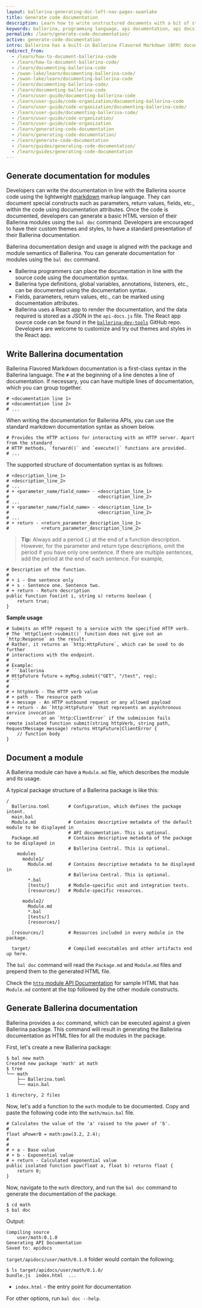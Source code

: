 ```yaml
---
layout: ballerina-generating-doc-left-nav-pages-swanlake
title: Generate code documentation
description: Learn how to write unstructured documents with a bit of structure to enable HTML content generation as API documentation.
keywords: ballerina, programming language, api documentation, api docs
permalink: /learn/generate-code-documentation/
active: generate-code-documentation
intro: Ballerina has a built-in Ballerina Flavored Markdown (BFM) documentation framework named Docerina. The documentation framework allows you to write unstructured documents with a bit of structure to generate HTML content as API documentation.
redirect_from:
  - /learn/how-to-document-ballerina-code
  - /learn/how-to-document-ballerina-code/
  - /learn/documenting-ballerina-code
  - /swan-lake/learn/documenting-ballerina-code/
  - /swan-lake/learn/documenting-ballerina-code
  - /learn/documenting-ballerina-code/
  - /learn/documenting-ballerina-code
  - /learn/user-guide/documenting-ballerina-code
  - /learn/user-guide/code-organization/documenting-ballerina-code
  - /learn/user-guide/code-organization/documenting-ballerina-code/
  - /learn/user-guide/documenting-ballerina-code/
  - /learn/user-guide/code-organization/
  - /learn/user-guide/code-organization
  - /learn/generating-code-documentation
  - /learn/generating-code-documentation/
  - /learn/generate-code-documentation
  - /learn/guides/generating-code-documentation/
  - /learn/guides/generating-code-documentation
---
```


## Generate documentation for modules

Developers can write the documentation in line with the Ballerina source code using the lightweight <a href="https://daringfireball.net/projects/markdown/syntax" target="_blank">markdown</a> markup language.
They can document special constructs such as parameters, return values, fields, etc., within the code using documentation attributes.
Once the code is documented, developers can generate a basic HTML version of their Ballerina modules using the `bal doc` command. Developers are encouraged to have their custom themes and styles, to have a standard presentation of their Ballerina documentation.

Ballerina documentation design and usage is aligned with the package and module semantics of Ballerina. You can generate documentation for modules using the `bal doc` command.

* Ballerina programmers can place the documentation in line with the source code using the documentation syntax.
* Ballerina type definitions, global variables, annotations, listeners, etc., can be documented using the documentation syntax.
* Fields, parameters, return values, etc., can be marked using documentation attributes.
* Ballerina uses a React app to render the documentation, and the data required is stored as a JSON in the `api-docs.js` file. The React app source code can be found in the <a href="https://github.com/ballerina-platform/ballerina-dev-tools/tree/main/docerina-ui" target="_blank">`ballerina-dev-tools`</a> GitHub repo. Developers are welcome to customize and try out themes and styles in the React app.

## Write Ballerina documentation

Ballerina Flavored Markdown documentation is a first-class syntax in the Ballerina language. The ``#`` at the beginning of a line denotes a line of documentation. 
If necessary, you can have multiple lines of documentation, which you can group together.

```ballerina
# <documentation line 1>
# <documentation line 2>
# ...
```

When writing the documentation for Ballerina APIs, you can use the standard markdown documentation syntax as shown below.

```ballerina
# Provides the HTTP actions for interacting with an HTTP server. Apart from the standard 
# HTTP methods, `forward()` and `execute()` functions are provided.
# ...
```

The supported structure of documentation syntax is as follows:

```ballerina
# <description_line_1>
# <description_line_2>
# ...
# + <parameter_name/field_name> - <description_line_1>
#                                 <description_line_2>
# ...
# + <parameter_name/field_name> - <description_line_1>
#                                 <description_line_2>
# ...
# + return - <return_parameter_description_line_1>
#            <return_parameter_description_line_2>
```

>**Tip:** Always add a period (**.**) at the end of a function description. However, for the parameter and return type descriptions, omit the period if you have only one sentence. If there are multiple sentences, add the period at the end of each sentence. For example,

```ballerina
# Description of the function.
#
# + i - One sentence only
# + s - Sentence one. Sentence two.
# + return - Return description
public function foo(int i, string s) returns boolean {
    return true;
}
```

**Sample usage**

```ballerina
# Submits an HTTP request to a service with the specified HTTP verb.
# The `HttpClient->submit()` function does not give out an `http:Response` as the result.
# Rather, it returns an `http:HttpFuture`, which can be used to do further 
# interactions with the endpoint.
#
# Example:
# ```ballerina
# HttpFuture future = myMsg.submit("GET", "/test", req);
# ```
#
# + httpVerb - The HTTP verb value
# + path - The resource path
# + message - An HTTP outbound request or any allowed payload
# + return - An `http:HttpFuture` that represents an asynchronous service invocation 
#            or an `http:ClientError` if the submission fails
remote isolated function submit(string httpVerb, string path, RequestMessage message) returns HttpFuture|ClientError {
    // function body
}
```

## Document a module

A Ballerina module can have a `Module.md` file, which describes the module and its usage.

A typical package structure of a Ballerina package is like this:

```
/
  Ballerina.toml       # Configuration, which defines the package intent.
  main.bal
  Module.md            # Contains descriptive metadata of the default module to be displayed in
                       # API documentation. This is optional.
  Package.md           # Contains descriptive metadata of the package to be displayed in
                       # Ballerina Central. This is optional.
    modules
      module1/             
        Module.md      # Contains descriptive metadata to be displayed in 
                       # Ballerina Central. This is optional.
        *.bal
        [tests/]       # Module-specific unit and integration tests.
        [resources/]   # Module-specific resources.

      module2/
        Module.md
        *.bal
        [tests/]
        [resources/]

  [resources/]         # Resources included in every module in the package.

  target/              # Compiled executables and other artifacts end up here.
```

The `bal doc` command will read the `Package.md` and `Module.md` files and prepend them to the generated HTML file.

Check the <a href="https://lib.ballerina.io/ballerina/http/latest" target="_blank">`http` module API Documentation</a> for sample HTML that has `Module.md` content at the top followed by the other module constructs.

## Generate Ballerina documentation

Ballerina provides a `doc` command, which can be executed against a given Ballerina package. This command will result in generating the Ballerina documentation as HTML files for all the modules in the package.

First, let's create a new Ballerina package:

```
$ bal new math
Created new package 'math' at math
$ tree
└── math
    ├── Ballerina.toml
    └── main.bal

1 directory, 2 files
```

Now, let's add a function to the `math` module to be documented. Copy and paste the following code into the `math/main.bal` file.

```ballerina
# Calculates the value of the 'a' raised to the power of 'b'.
# 
float aPowerB = math:pow(3.2, 2.4);
# 
# 
# + a - Base value
# + b - Exponential value
# + return - Calculated exponential value
public isolated function pow(float a, float b) returns float {
    return 0;
}
```

Now, navigate to the `math` directory, and run the `bal doc` command to generate the documentation of the package.
```
$ cd math
$ bal doc
```
Output:
```
Compiling source
	user/math:0.1.0
Generating API Documentation
Saved to: apidocs
```

`target/apidocs/user/math/0.1.0` folder would contain the following;
```
$ ls target/apidocs/user/math/0.1.0/
bundle.js  index.html  ...
```

* `index.html`  - the entry point for documentation

For other options, run `bal doc --help`.
